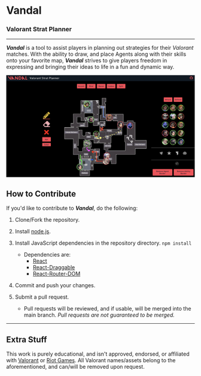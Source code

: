 # Vandal

### Valorant Strat Planner

---

_**Vandal**_ is a tool to assist players in planning out strategies for their _Valorant_ matches. With the ability to draw, and place Agents along with their skills onto your favorite map, **_Vandal_** strives to give players freedom in expressing and bringing their ideas to life in a fun and dynamic way.

![Site example](/src/static/images/readme-ex.jpg)

## How to Contribute

If you'd like to contribute to _**Vandal**_, do the following:

1.  Clone/Fork the repository.
2.  Install [node.js](https://nodejs.org/en/).
3.  Install JavaScript dependencies in the repository directory.
    `npm install`

    - Dependencies are:
      - [React](https://reactjs.org)
      - [React-Draggable](https://www.npmjs.com/package/react-draggable)
      - [React-Router-DOM](https://reactrouter.com/web/guides/quick-start)

4.  Commit and push your changes.
5.  Submit a pull request.
    - Pull requests will be reviewed, and if usable, will be merged into the main branch. _Pull requests are not guaranteed to be merged._

---

## Extra Stuff

This work is purely educational, and isn't approved, endorsed, or affiliated with [Valorant](https://playvalorant.com/) or [Riot Games](https://www.riotgames.com/). All Valorant names/assets belong to the aforementioned, and can/will be removed upon request.
